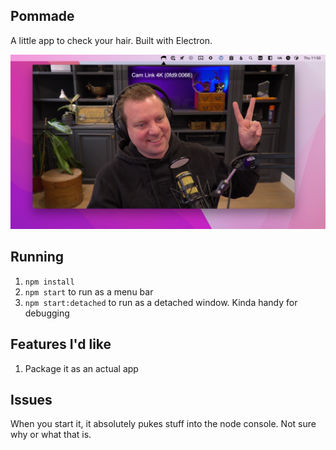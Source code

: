 ## Pommade

A little app to check your hair. Built with Electron.

![](./images/handsome.jpg)

## Running

1. `npm install`
2. `npm start` to run as a menu bar
3. `npm start:detached` to run as a detached window. Kinda handy for debugging

## Features I'd like
1. Package it as an actual app

## Issues
When you start it, it absolutely pukes stuff into the node console. Not sure why or what that is.

